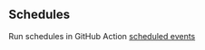 ## Schedules

Run schedules in GitHub Action [scheduled events](https://docs.github.com/en/actions/reference/events-that-trigger-workflows#scheduled-events)
